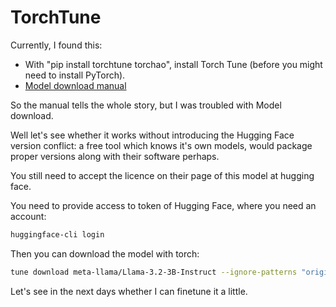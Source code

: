 # TorchTune

Currently, I found this:
- With "pip install torchtune torchao", install Torch Tune (before you might need to install PyTorch).
- [Model download manual](https://pytorch.org/torchtune/0.5/tutorials/e2e_flow.html)

So the manual tells the whole story, but I was troubled with Model download.

Well let's see whether it works without introducing the Hugging Face version conflict: a free tool which knows it's own models, would package proper versions along with their software perhaps.

You still need to accept the licence on their page of this model at hugging face.

You need to provide access to token of Hugging Face, where you need an account:

```bash
huggingface-cli login
```

Then you can download the model with torch:
```bash
tune download meta-llama/Llama-3.2-3B-Instruct --ignore-patterns "original/consolidated.00.pth" --hf-token <YOUR_API_TOKEN>
```

Let's see in the next days whether I can finetune it a little.
